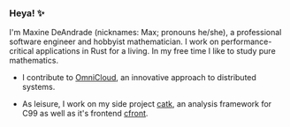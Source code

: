 ### Heya! ✨

I'm Maxine DeAndrade (nicknames: Max; pronouns he/she), a professional software engineer and hobbyist mathematician. I work on performance-critical applications in Rust for a living. In my free time I like to study pure mathematics.  

  - I contribute to [OmniCloud](https://omnicloud.sh), an innovative approach to distributed systems.

  - As leisure, I work on my side project [catk](https://github.com/meowesque/catk), an analysis framework for C99 as well as it's frontend [cfront](https://github.com/meowesque/cfront).
